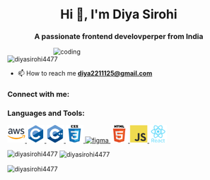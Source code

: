 <h1 align="center">Hi 👋, I'm Diya Sirohi</h1>
<h3 align="center">A passionate frontend develovperper from India</h3>
   <img align="right" alt="coding" width="400" src="https://encrypted-tbn0.gstatic.com/images?q=tbn:ANd9GcQ3K8G2UqDVSJBopWzF2q9PCrd-zMMKo1cxbg&s">
<p align="left"> <img src="https://komarev.com/ghpvc/?username=diyasirohi4477&label=Profile%20views&color=0e75b6&style=flat" alt="diyasirohi4477" /> </p>

- 📫 How to reach me **diya2211125@gmail.com**

<h3 align="left">Connect with me:</h3>
<p align="left">
</p>

<h3 align="left">Languages and Tools:</h3>
<p align="left"> <a href="https://aws.amazon.com" target="_blank" rel="noreferrer"> <img src="https://raw.githubusercontent.com/devicons/devicon/master/icons/amazonwebservices/amazonwebservices-original-wordmark.svg" alt="aws" width="40" height="40"/> </a> <a href="https://www.cprogramming.com/" target="_blank" rel="noreferrer"> <img src="https://raw.githubusercontent.com/devicons/devicon/master/icons/c/c-original.svg" alt="c" width="40" height="40"/> </a> <a href="https://www.w3schools.com/cpp/" target="_blank" rel="noreferrer"> <img src="https://raw.githubusercontent.com/devicons/devicon/master/icons/cplusplus/cplusplus-original.svg" alt="cplusplus" width="40" height="40"/> </a> <a href="https://www.w3schools.com/css/" target="_blank" rel="noreferrer"> <img src="https://raw.githubusercontent.com/devicons/devicon/master/icons/css3/css3-original-wordmark.svg" alt="css3" width="40" height="40"/> </a> <a href="https://www.figma.com/" target="_blank" rel="noreferrer"> <img src="https://www.vectorlogo.zone/logos/figma/figma-icon.svg" alt="figma" width="40" height="40"/> </a> <a href="https://www.w3.org/html/" target="_blank" rel="noreferrer"> <img src="https://raw.githubusercontent.com/devicons/devicon/master/icons/html5/html5-original-wordmark.svg" alt="html5" width="40" height="40"/> </a> <a href="https://developer.mozilla.org/en-US/docs/Web/JavaScript" target="_blank" rel="noreferrer"> <img src="https://raw.githubusercontent.com/devicons/devicon/master/icons/javascript/javascript-original.svg" alt="javascript" width="40" height="40"/> </a> <a href="https://reactjs.org/" target="_blank" rel="noreferrer"> <img src="https://raw.githubusercontent.com/devicons/devicon/master/icons/react/react-original-wordmark.svg" alt="react" width="40" height="40"/> </a> </p>

<p><img align="left" src="https://github-readme-stats.vercel.app/api/top-langs?username=diyasirohi4477&show_icons=true&locale=en&layout=compact" alt="diyasirohi4477" /></p>

<p>&nbsp;<img align="center" src="https://github-readme-stats.vercel.app/api?username=diyasirohi4477&show_icons=true&locale=en" alt="diyasirohi4477" /></p>

<p><img align="center" src="https://github-readme-streak-stats.herokuapp.com/?user=diyasirohi4477&" alt="diyasirohi4477" /></p>
